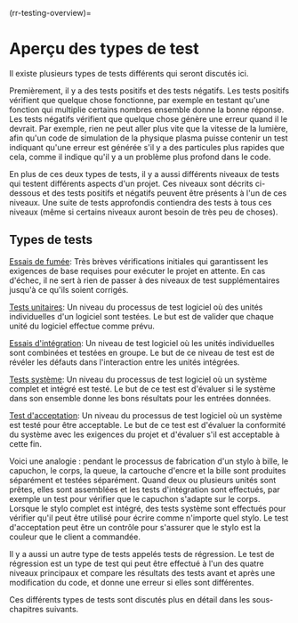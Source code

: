 (rr-testing-overview)=
# Aperçu des types de test

Il existe plusieurs types de tests différents qui seront discutés ici.

Premièrement, il y a des tests positifs et des tests négatifs. Les tests positifs vérifient que quelque chose fonctionne, par exemple en testant qu'une fonction qui multiplie certains nombres ensemble donne la bonne réponse. Les tests négatifs vérifient que quelque chose génère une erreur quand il le devrait. Par exemple, rien ne peut aller plus vite que la vitesse de la lumière, afin qu'un code de simulation de la physique plasma puisse contenir un test indiquant qu'une erreur est générée s'il y a des particules plus rapides que cela, comme il indique qu'il y a un problème plus profond dans le code.

En plus de ces deux types de tests, il y a aussi différents niveaux de tests qui testent différents aspects d'un projet. Ces niveaux sont décrits ci-dessous et des tests positifs et négatifs peuvent être présents à l'un de ces niveaux. Une suite de tests approfondis contiendra des tests à tous ces niveaux (même si certains niveaux auront besoin de très peu de choses).

## Types de tests

[Essais de fumée](#Smoke_testing): Très brèves vérifications initiales qui garantissent les exigences de base requises pour exécuter le projet en attente. En cas d'échec, il ne sert à rien de passer à des niveaux de test supplémentaires jusqu'à ce qu'ils soient corrigés.

[Tests unitaires](#Unit_tests): Un niveau du processus de test logiciel où des unités individuelles d'un logiciel sont testées. Le but est de valider que chaque unité du logiciel effectue comme prévu.

[Essais d'intégration](#Integration_testing): Un niveau de test logiciel où les unités individuelles sont combinées et testées en groupe. Le but de ce niveau de test est de révéler les défauts dans l'interaction entre les unités intégrées.

[Tests système](#System_tests): Un niveau du processus de test logiciel où un système complet et intégré est testé. Le but de ce test est d'évaluer si le système dans son ensemble donne les bons résultats pour les entrées données.

[Test d'acceptation](#Acceptance_testing): Un niveau du processus de test logiciel où un système est testé pour être acceptable. Le but de ce test est d'évaluer la conformité du système avec les exigences du projet et d'évaluer s'il est acceptable à cette fin.

Voici une analogie : pendant le processus de fabrication d'un stylo à bille, le capuchon, le corps, la queue, la cartouche d'encre et la bille sont produites séparément et testées séparément. Quand deux ou plusieurs unités sont prêtes, elles sont assemblées et les tests d'intégration sont effectués, par exemple un test pour vérifier que le capuchon s'adapte sur le corps. Lorsque le stylo complet est intégré, des tests système sont effectués pour vérifier qu'il peut être utilisé pour écrire comme n'importe quel stylo. Le test d'acceptation peut être un contrôle pour s'assurer que le stylo est la couleur que le client a commandée.

Il y a aussi un autre type de tests appelés tests de régression. Le test de régression est un type de test qui peut être effectué à l'un des quatre niveaux principaux et compare les résultats des tests avant et après une modification du code, et donne une erreur si elles sont différentes.

Ces différents types de tests sont discutés plus en détail dans les sous-chapitres suivants.
